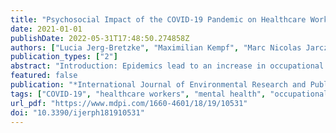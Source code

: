```yaml
---
title: "Psychosocial Impact of the COVID-19 Pandemic on Healthcare Workers and Initial Areas of Action for Intervention and Prevention—The egePan/VOICE Study"
date: 2021-01-01
publishDate: 2022-05-31T17:48:50.274858Z
authors: ["Lucia Jerg-Bretzke", "Maximilian Kempf", "Marc Nicolas Jarczok", "Katja Weimer", "Christian Hirning", "Harald Gündel", "Yesim Erim", "Eva Morawa", "Franziska Geiser", "Nina Hiebel", "Kerstin Weidner", "Christian Albus", "Petra Beschoner"]
publication_types: ["2"]
abstract: "Introduction: Epidemics lead to an increase in occupational stress and psychological strain among healthcare workers. However, the impact of a pandemic outbreak on healthcare systems is yet to be clearly defined. Therefore, this work aims to describe and analyze specific areas of workload among different groups of healthcare workers during the first wave of the COVID-19 pandemic. Methods: A sample of N = 8088 persons working in the German-speaking healthcare sector participated in the VOICE/egePan online survey, which addressed the impact of the COVID-19 pandemic during the second quarter of 2020. We used 15 self-constructed items, based on the work of Matsuishi et al. (2012), to identify potential COVID-19-specific topics. Results: N = 7542 records of healthcare workers were analyzed. Of these, 60.80% reported, retrospectively, an increase in stress since the outbreak of the pandemic. Problem areas tended to be indicated more frequently by the women surveyed than by the men. Nurses, paramedics and medical technicians reported the highest fear of infecting others while physicians reported the highest fear of physical or mental exhaustion. With respect to age, older respondents indicated less fear and felt more protected. Men and people living alone were more likely to use dysfunctional coping strategies. Migrants reported a higher fear of becoming infected or infecting others as well as they reported about increased levels of smoking. Discussion: Retrospectively, the COVID-19 pandemic led to an increase in stress among healthcare workers. Problem areas have different focuses with regard to different living situations, environmental conditions and professions. In order to lay the best basis for healthy and efficient work, it seems necessary to take measures especially tailored to the needs of different groups of healthcare workers."
featured: false
publication: "*International Journal of Environmental Research and Public Health*"
tags: ["COVID-19", "healthcare workers", "mental health", "occupational stress"]
url_pdf: "https://www.mdpi.com/1660-4601/18/19/10531"
doi: "10.3390/ijerph181910531"
---
```


